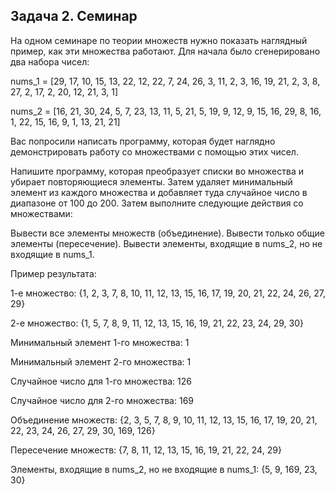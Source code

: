 ## Задача 2. Семинар
На одном семинаре по теории множеств нужно показать наглядный пример, как эти множества работают. Для начала было сгенерировано два набора чисел: 

nums_1 = [29, 17, 10, 15, 13, 22, 12, 22, 7, 24, 26, 3, 11, 2, 3, 16, 19, 21, 2, 3, 8, 27, 2, 17, 2, 20, 12, 21, 3, 1]

nums_2 = [16, 21, 30, 24, 5, 7, 23, 13, 11, 5, 21, 5, 19, 9, 12, 9, 15, 16, 29, 8, 16, 1, 22, 15, 16, 9, 1, 13, 21, 21]

 

Вас попросили написать программу, которая будет наглядно демонстрировать работу со множествами с помощью этих чисел.

Напишите программу, которая преобразует списки во множества и убирает повторяющиеся элементы. Затем удаляет минимальный элемент из каждого множества и добавляет туда случайное число в диапазоне от 100 до 200. Затем выполните следующие действия со множествами: 

Вывести все элементы множеств (объединение). 
Вывести только общие элементы (пересечение).
Вывести элементы, входящие в nums_2, но не входящие в nums_1.
 

Пример результата:

1-е множество: {1, 2, 3, 7, 8, 10, 11, 12, 13, 15, 16, 17, 19, 20, 21, 22, 24, 26, 27, 29}

2-е множество: {1, 5, 7, 8, 9, 11, 12, 13, 15, 16, 19, 21, 22, 23, 24, 29, 30}

 

Минимальный элемент 1-го множества: 1

Минимальный элемент 2-го множества: 1

 

Случайное число для 1-го множества: 126

Случайное число для 2-го множества: 169

 

Объединение множеств: {2, 3, 5, 7, 8, 9, 10, 11, 12, 13, 15, 16, 17, 19, 20, 21, 22, 23, 24, 26, 27, 29, 30, 169, 126}

Пересечение множеств: {7, 8, 11, 12, 13, 15, 16, 19, 21, 22, 24, 29}

Элементы, входящие в nums_2, но не входящие в nums_1: {5, 9, 169, 23, 30}

